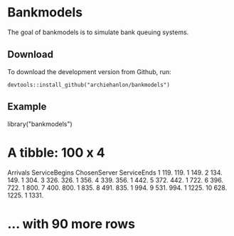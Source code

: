 # Bankmodels
The goal of bankmodels is to simulate bank queuing systems.

## Download
To download the development version from Github, run:

`devtools::install_github("archiehanlon/bankmodels")`


## Example
library("bankmodels")

# A tibble: 100 x 4
   Arrivals ServiceBegins ChosenServer ServiceEnds
      <dbl>         <dbl>        <dbl>       <dbl>
 1     119.          119.            1        149.
 2     134.          149.            1        304.
 3     326.          326.            1        356.
 4     339.          356.            1        442.
 5     372.          442.            1        722.
 6     396.          722.            1        800.
 7     400.          800.            1        835.
 8     491.          835.            1        994.
 9     531.          994.            1       1225.
10     628.         1225.            1       1331.
# ... with 90 more rows

